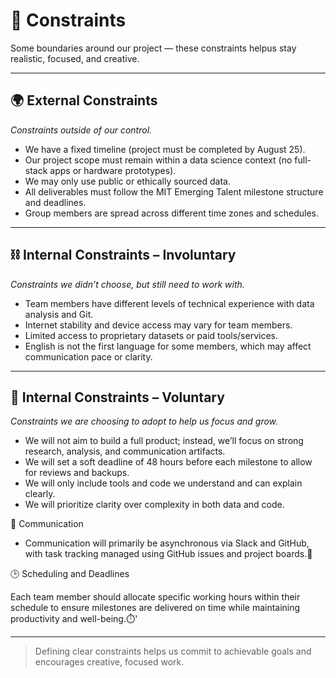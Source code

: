 # 🧱 Constraints

Some boundaries around our project — these constraints helpus
stay realistic, focused, and creative.

---

## 🌍 External Constraints  

_Constraints outside of our control._

- We have a fixed timeline (project must be completed by August 25).
- Our project scope must remain within a data science context
(no full-stack apps or hardware prototypes).
- We may only use public or ethically sourced data.
- All deliverables must follow the MIT Emerging Talent milestone structure and deadlines.
- Group members are spread across different time zones and schedules.

---

## ⛓️ Internal Constraints – Involuntary  

_Constraints we didn’t choose, but still need to work with._

- Team members have different levels of technical experience with data analysis
and Git.
- Internet stability and device access may vary for team members.
- Limited access to proprietary datasets or paid tools/services.
- English is not the first language for some members, which may
affect communication pace or clarity.

---

## 🎯 Internal Constraints – Voluntary  

_Constraints we are choosing to adopt to help us focus and grow._

- We will not aim to build a full product; instead, we’ll focus on strong research,
analysis, and communication artifacts.
- We will set a soft deadline of 48 hours before each milestone
to allow for reviews and backups.
- We will only include tools and code we understand and can explain clearly.
- We will prioritize clarity over complexity in both data and code.

📨 Communication

- Communication will primarily be asynchronous via Slack and GitHub,
with task tracking managed using GitHub issues and project boards.💬

🕒 Scheduling and Deadlines

Each team member should allocate specific working hours within their schedule
to ensure milestones are delivered on time while maintaining productivity and well-being.⏱️'

---

> Defining clear constraints helps us commit to achievable goals and encourages
> creative, focused work.
>
